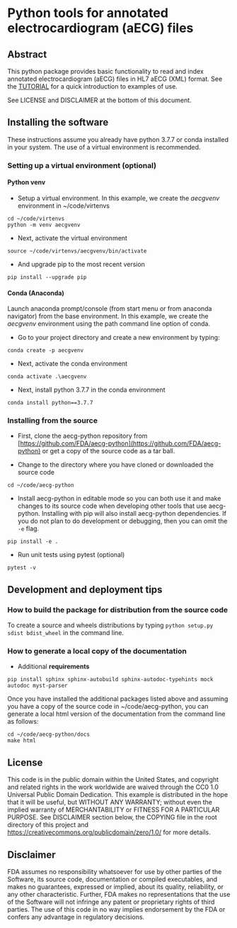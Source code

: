 # Python tools for annotated electrocardiogram (aECG) files

## Abstract

This python package provides basic functionality to read and index annotated electrocardiogram (aECG) files in HL7 aECG (XML) format. See the [TUTORIAL](TUTORIAL.md) for a quick introduction to examples of use.

See LICENSE and DISCLAIMER at the bottom of this document.

## Installing the software

These instructions assume you already have python 3.7.7 or conda installed in your system. The use of a virtual environment is recommended.

### Setting up a virtual environment (optional)

#### Python venv

* Setup a virtual environment. In this example, we create the *aecgvenv* environment in ~/code/virtenvs
```
cd ~/code/virtenvs
python -m venv aecgvenv
```

* Next, activate the virtual environment
```
source ~/code/virtenvs/aecgvenv/bin/activate
```

* And upgrade pip to the most recent version
```
pip install --upgrade pip
```

#### Conda (Anaconda)

Launch anaconda prompt/console (from start menu or from anaconda navigator) from the base environment.  In this example, we create the *aecgvenv* environment using the path command line option of conda.

* Go to your project directory and create a new environment by typing:

```
conda create -p aecgvenv
```

* Next, activate the conda environment
```
conda activate .\aecgvenv
```

* Next, install python 3.7.7 in the conda environment
```
conda install python==3.7.7
```

### Installing from the source

* First, clone the aecg-python repository from [https://github.com/FDA/aecg-python](https://github.com/FDA/aecg-python) or get a copy of the
source code as a tar ball.

* Change to the directory where you have cloned or downloaded the source code
```
cd ~/code/aecg-python
```

* Install aecg-python in editable mode so you can both use it and make changes to its source code when developing other tools that use aecg-python. Installing with pip will also install aecg-python dependencies. If you do not plan to do development or debugging, then you can omit the ```-e``` flag.

```
pip install -e .
```

* Run unit tests using pytest (optional)
  
```
pytest -v
```

## Development and deployment tips

### How to build the package for distribution from the source code

To create a source and wheels distributions by typing ```python setup.py sdist bdist_wheel``` in the command line.

### How to generate a local copy of the documentation

* Additional **requirements**
```
pip install sphinx sphinx-autobuild sphinx-autodoc-typehints mock autodoc myst-parser
```

Once you have installed the additional packages listed above and assuming you have a copy of the source code in ~/code/aecg-python, you can generate a local html version of the documentation from the command line as follows:

```
cd ~/code/aecg-python/docs
make html
```

## License

This code is in the public domain within the United States, and copyright and
related rights in the work worldwide are waived through the CC0 1.0 Universal
Public Domain Dedication. This example is distributed in the hope that it will
be useful, but WITHOUT ANY WARRANTY; without even the implied warranty of
MERCHANTABILITY or FITNESS FOR A PARTICULAR PURPOSE. See DISCLAIMER section
below, the COPYING file in the root directory of this project and
https://creativecommons.org/publicdomain/zero/1.0/ for more details.

## Disclaimer

FDA assumes no responsibility whatsoever for use by other parties of the
Software, its source code, documentation or compiled executables, and makes no
guarantees, expressed or implied, about its quality, reliability, or any other
characteristic. Further, FDA makes no representations that the use of the
Software will not infringe any patent or proprietary rights of third parties.
The use of this code in no way implies endorsement by the FDA or confers any
advantage in regulatory decisions.